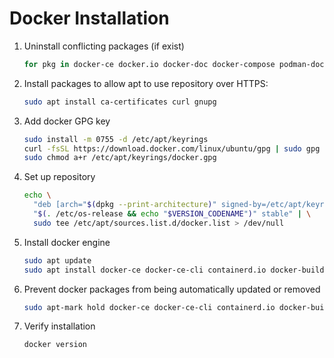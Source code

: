 # Docker Installation

1. Uninstall conflicting packages (if exist)

    ```bash
    for pkg in docker-ce docker.io docker-doc docker-compose podman-docker containerd runc; do sudo apt remove $pkg; done
    ```

2. Install packages to allow apt to use repository over HTTPS:

    ```bash
    sudo apt install ca-certificates curl gnupg
    ```

3. Add docker GPG key

    ```bash
    sudo install -m 0755 -d /etc/apt/keyrings
    curl -fsSL https://download.docker.com/linux/ubuntu/gpg | sudo gpg --dearmor -o /etc/apt/keyrings/docker.gpg
    sudo chmod a+r /etc/apt/keyrings/docker.gpg
    ```

4. Set up repository

    ```bash
    echo \
      "deb [arch="$(dpkg --print-architecture)" signed-by=/etc/apt/keyrings/docker.gpg] https://download.docker.com/linux/ubuntu \
      "$(. /etc/os-release && echo "$VERSION_CODENAME")" stable" | \
      sudo tee /etc/apt/sources.list.d/docker.list > /dev/null
    ```

5. Install docker engine

    ```bash
    sudo apt update
    sudo apt install docker-ce docker-ce-cli containerd.io docker-buildx-plugin docker-compose-plugin
    ```

6. Prevent docker packages from being automatically updated or removed

    ```bash
    sudo apt-mark hold docker-ce docker-ce-cli containerd.io docker-buildx-plugin docker-compose-plugin
    ```

7. Verify installation

    ```bash
    docker version
    ```
